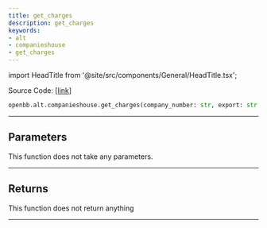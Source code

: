 ```yaml
---
title: get_charges
description: get_charges
keywords:
- alt
- companieshouse
- get_charges
---
```


import HeadTitle from '@site/src/components/General/HeadTitle.tsx';

<HeadTitle title="alt.companieshouse.get_charges - Reference | OpenBB SDK Docs" />



Source Code: [[link](https://github.com/OpenBB-finance/OpenBBTerminal/tree/main/openbb_terminal/alternative/companieshouse/companieshouse_view.py#L233)]

```python wordwrap
openbb.alt.companieshouse.get_charges(company_number: str, export: str = "")
```

---

## Parameters

This function does not take any parameters.

---

## Returns

This function does not return anything

---


